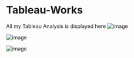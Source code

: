 # Tableau-Works
All my Tableau Analysis is displayed here
![image](https://user-images.githubusercontent.com/33366881/208238317-6367d1d0-87af-4a6b-a1c8-d24e8a448cda.png)

![image](https://user-images.githubusercontent.com/33366881/208238335-b21ecae0-c6f5-4459-9155-735ec9b6286f.png)

![image](https://user-images.githubusercontent.com/33366881/208238366-5e284414-0960-4272-be52-999b81cfd1e1.png)
